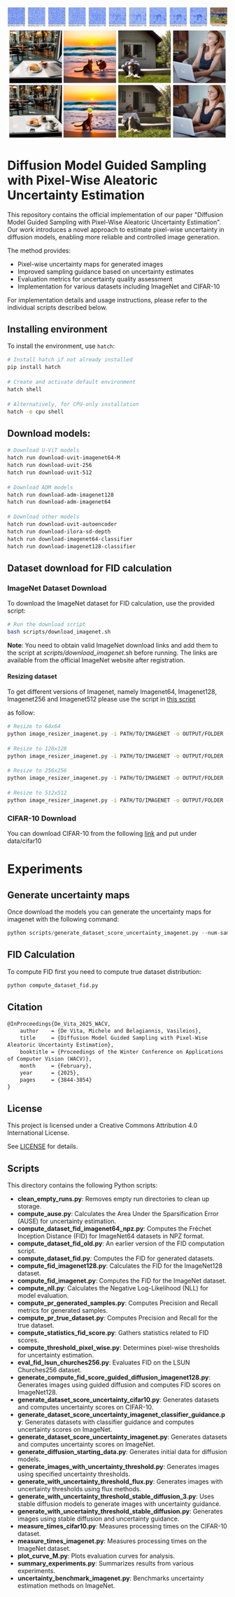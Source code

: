 ![](img/random_uncertainty_4_uncertainty.png)
![](img/diffusion_comparison.png)

# Diffusion Model Guided Sampling with Pixel-Wise Aleatoric Uncertainty Estimation

This repository contains the official implementation of our paper "Diffusion Model Guided Sampling with Pixel-Wise Aleatoric Uncertainty Estimation". Our work introduces a novel approach to estimate pixel-wise uncertainty in diffusion models, enabling more reliable and controlled image generation.

The method provides:
- Pixel-wise uncertainty maps for generated images
- Improved sampling guidance based on uncertainty estimates
- Evaluation metrics for uncertainty quality assessment
- Implementation for various datasets including ImageNet and CIFAR-10

For implementation details and usage instructions, please refer to the individual scripts described below.

## Installing environment

To install the environment, use `hatch`:

```bash
# Install hatch if not already installed
pip install hatch

# Create and activate default environment
hatch shell

# Alternatively, for CPU-only installation
hatch -e cpu shell
```

## Download models:

```bash
# Download U-ViT models
hatch run download-uvit-imagenet64-M
hatch run download-uvit-256
hatch run download-uvit-512

# Download ADM models
hatch run download-adm-imagenet128
hatch run download-adm-imagenet64

# Download other models
hatch run download-uvit-autoencoder
hatch run download-ilora-sd-depth
hatch run download-imagenet64-classifier
hatch run download-imagenet128-classifier
```

## Dataset download for FID calculation

### ImageNet Dataset Download

To download the ImageNet dataset for FID calculation, use the provided script:

```bash
# Run the download script
bash scripts/download_imagenet.sh
```

**Note**: You need to obtain valid ImageNet download links and add them to the script at _scripts/download_imagenet.sh_ before running. The links are available from the official ImageNet website after registration.

#### Resizing dataset

To get different versions of Imagenet, namely Imagenet64, Imagenet128, Imagenet256 and Imagenet512 please use the script in [this script](https://github.com/tsc2017/ImageNet128_Scripts/blob/master/image_resizer_imagenet.py)

as follow:

```sh
# Resize to 64x64
python image_resizer_imagenet.py -i PATH/TO/IMAGENET -o OUTPUT/FOLDER -r -s 64

# Resize to 128x128
python image_resizer_imagenet.py -i PATH/TO/IMAGENET -o OUTPUT/FOLDER -r -s 128

# Resize to 256x256
python image_resizer_imagenet.py -i PATH/TO/IMAGENET -o OUTPUT/FOLDER -r -s 256

# Resize to 512x512 
python image_resizer_imagenet.py -i PATH/TO/IMAGENET -o OUTPUT/FOLDER -r -s 512
```


### CIFAR-10 Download

You can download CIFAR-10 from the following [link](htthttps://www.kaggle.com/datasets/ayush1220/cifar10) and put under data/cifar10
# Experiments

## Generate uncertainty maps

Once download the models you can generate the uncertainty maps for imagenet with the following command:

```python
python scripts/generate_dataset_score_uncertainty_imagenet.py --num-samples 10_000 --batch-size 128 -M 5 --dropout 0.5 --multi-gpu --scheduler uncertainty_zigzag_centered --image-size 128 --generation-steps 50 --start-step-uc 40 --num-steps-uc 10  --index-seed 3
``` 


## FID Calculation 
To compute FID first you need to compute true dataset distribution:
```python
python compute_dataset_fid.py
```


## Citation

    @InProceedings{De_Vita_2025_WACV,
        author    = {De Vita, Michele and Belagiannis, Vasileios},
        title     = {Diffusion Model Guided Sampling with Pixel-Wise Aleatoric Uncertainty Estimation},
        booktitle = {Proceedings of the Winter Conference on Applications of Computer Vision (WACV)},
        month     = {February},
        year      = {2025},
        pages     = {3844-3854}
    }


## License

This project is licensed under a Creative Commons Attribution 4.0 International License.

See [LICENSE](license.md) for details.

## Scripts

This directory contains the following Python scripts:

- **clean_empty_runs.py**: Removes empty run directories to clean up storage.
- **compute_ause.py**: Calculates the Area Under the Sparsification Error (AUSE) for uncertainty estimation.
- **compute_dataset_fid_imagenet64_npz.py**: Computes the Fréchet Inception Distance (FID) for ImageNet64 datasets in NPZ format.
- **compute_dataset_fid_old.py**: An earlier version of the FID computation script.
- **compute_dataset_fid.py**: Computes the FID for generated datasets.
- **compute_fid_imagenet128.py**: Calculates the FID for the ImageNet128 dataset.
- **compute_fid_imagenet.py**: Computes the FID for the ImageNet dataset.
- **compute_nll.py**: Calculates the Negative Log-Likelihood (NLL) for model evaluation.
- **compute_pr_generated_samples.py**: Computes Precision and Recall metrics for generated samples.
- **compute_pr_true_dataset.py**: Computes Precision and Recall for the true dataset.
- **compute_statistics_fid_score.py**: Gathers statistics related to FID scores.
- **compute_threshold_pixel_wise.py**: Determines pixel-wise thresholds for uncertainty estimation.
- **eval_fid_lsun_churches256.py**: Evaluates FID on the LSUN Churches256 dataset.
- **generate_compute_fid_score_guided_diffusion_imagenet128.py**: Generates images using guided diffusion and computes FID scores on ImageNet128.
- **generate_dataset_score_uncertainty_cifar10.py**: Generates datasets and computes uncertainty scores on CIFAR-10.
- **generate_dataset_score_uncertainty_imagenet_classifier_guidance.py**: Generates datasets with classifier guidance and computes uncertainty scores on ImageNet.
- **generate_dataset_score_uncertainty_imagenet.py**: Generates datasets and computes uncertainty scores on ImageNet.
- **generate_diffusion_starting_data.py**: Generates initial data for diffusion models.
- **generate_images_with_uncertainty_threshold.py**: Generates images using specified uncertainty thresholds.
- **generate_with_uncertainty_threshold_flux.py**: Generates images with uncertainty thresholds using flux methods.
- **generate_with_uncertainty_threshold_stable_diffusion_3.py**: Uses stable diffusion models to generate images with uncertainty guidance.
- **generate_with_uncertainty_threshold_stable_diffusion.py**: Generates images using stable diffusion and uncertainty guidance.
- **measure_times_cifar10.py**: Measures processing times on the CIFAR-10 dataset.
- **measure_times_imagenet.py**: Measures processing times on the ImageNet dataset.
- **plot_curve_M.py**: Plots evaluation curves for analysis.
- **summary_experiments.py**: Summarizes results from various experiments.
- **uncertainty_benchmark_imagenet.py**: Benchmarks uncertainty estimation methods on ImageNet.